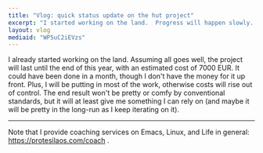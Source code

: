 ```yaml
---
title: "Vlog: quick status update on the hut project"
excerpt: "I started working on the land.  Progress will happen slowly.  The plan is clear."
layout: vlog
mediaid: "WP5uC2iEVzs"
---
```


I already started working on the land.  Assuming all goes well, the
project will last until the end of this year, with an estimated cost
of 7000 EUR.  It could have been done in a month, though I don't have
the money for it up front.  Plus, I will be putting in most of the
work, otherwise costs will rise out of control.  The end result won't
be pretty or comfy by conventional standards, but it will at least
give me something I can rely on (and maybe it will be pretty in the
long-run as I keep iterating on it).

* * *

Note that I provide coaching services on Emacs, Linux, and Life in
general: https://protesilaos.com/coach .
